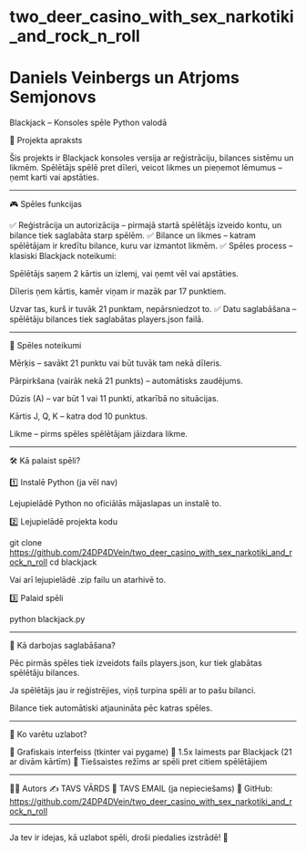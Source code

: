 # two_deer_casino_with_sex_narkotiki_and_rock_n_roll
# Daniels Veinbergs un Atrjoms Semjonovs

Blackjack – Konsoles spēle Python valodā

📌 Projekta apraksts

Šis projekts ir Blackjack konsoles versija ar reģistrāciju, bilances sistēmu un likmēm. Spēlētājs spēlē pret dīleri, veicot likmes un pieņemot lēmumus – ņemt karti vai apstāties.


---

🎮 Spēles funkcijas

✅ Reģistrācija un autorizācija – pirmajā startā spēlētājs izveido kontu, un bilance tiek saglabāta starp spēlēm.
✅ Bilance un likmes – katram spēlētājam ir kredītu bilance, kuru var izmantot likmēm.
✅ Spēles process – klasiski Blackjack noteikumi:

Spēlētājs saņem 2 kārtis un izlemj, vai ņemt vēl vai apstāties.

Dīleris ņem kārtis, kamēr viņam ir mazāk par 17 punktiem.

Uzvar tas, kurš ir tuvāk 21 punktam, nepārsniedzot to.
✅ Datu saglabāšana – spēlētāju bilances tiek saglabātas players.json failā.



---

📜 Spēles noteikumi

Mērķis – savākt 21 punktu vai būt tuvāk tam nekā dīleris.

Pārpirkšana (vairāk nekā 21 punkts) – automātisks zaudējums.

Dūzis (A) – var būt 1 vai 11 punkti, atkarībā no situācijas.

Kārtis J, Q, K – katra dod 10 punktus.

Likme – pirms spēles spēlētājam jāizdara likme.



---

🛠 Kā palaist spēli?

1️⃣ Instalē Python (ja vēl nav)

Lejupielādē Python no oficiālās mājaslapas un instalē to.

2️⃣ Lejupielādē projekta kodu

git clone https://github.com/24DP4DVein/two_deer_casino_with_sex_narkotiki_and_rock_n_roll
cd blackjack

Vai arī lejupielādē .zip failu un atarhivē to.

3️⃣ Palaid spēli

python blackjack.py


---

🔧 Kā darbojas saglabāšana?

Pēc pirmās spēles tiek izveidots fails players.json, kur tiek glabātas spēlētāju bilances.

Ja spēlētājs jau ir reģistrējies, viņš turpina spēli ar to pašu bilanci.

Bilance tiek automātiski atjaunināta pēc katras spēles.



---

📌 Ko varētu uzlabot?

🔹 Grafiskais interfeiss (tkinter vai pygame)
🔹 1.5x laimests par Blackjack (21 ar divām kārtīm)
🔹 Tiešsaistes režīms ar spēli pret citiem spēlētājiem


---

👨‍💻 Autors
✍ TAVS VĀRDS
📧 TAVS EMAIL (ja nepieciešams)
🔗 GitHub: https://github.com/24DP4DVein/two_deer_casino_with_sex_narkotiki_and_rock_n_roll


---

Ja tev ir idejas, kā uzlabot spēli, droši piedalies izstrādē! 🚀
